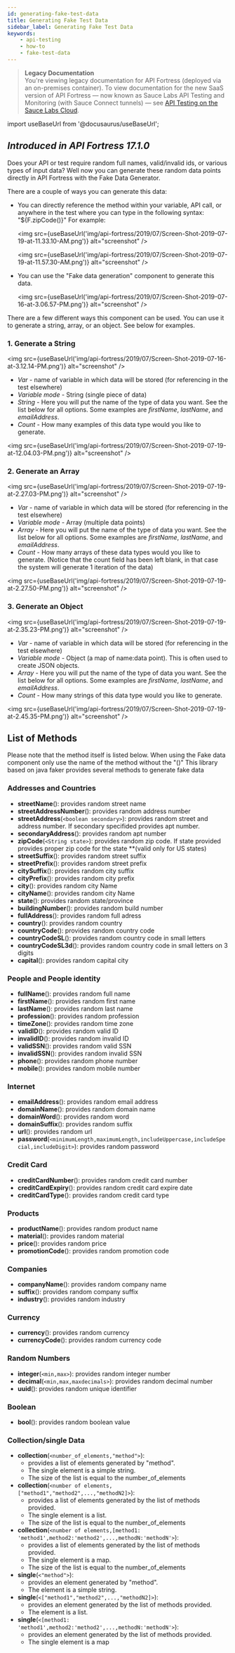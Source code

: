```yaml
---
id: generating-fake-test-data
title: Generating Fake Test Data
sidebar_label: Generating Fake Test Data
keywords:
    - api-testing
    - how-to
    - fake-test-data
---
```


>**Legacy Documentation**<br/>You're viewing legacy documentation for API Fortress (deployed via an on-premises container). To view documentation for the new SaaS version of API Fortress &#8212; now known as Sauce Labs API Testing and Monitoring (with Sauce Connect tunnels) &#8212; see [API Testing on the Sauce Labs Cloud](/api-testing/).

import useBaseUrl from '@docusaurus/useBaseUrl';


## *Introduced in API Fortress 17.1.0*

Does your API or test require random full names, valid/invalid ids, or various types of input data? Well now you can generate these random data points directly in API Fortress with the Fake Data Generator.

There are a couple of ways you can generate this data:

* You can directly reference the method within your variable, API call, or anywhere in the test where you can type in the following syntax: "${F.zipCode()}"
  For example:

  <img src={useBaseUrl('img/api-fortress/2019/07/Screen-Shot-2019-07-19-at-11.33.10-AM.png')} alt="screenshot" />

  <img src={useBaseUrl('img/api-fortress/2019/07/Screen-Shot-2019-07-19-at-11.57.30-AM.png')} alt="screenshot" />

* You can use the "Fake data generation" component to generate this data.

  <img src={useBaseUrl('img/api-fortress/2019/07/Screen-Shot-2019-07-16-at-3.06.57-PM.png')} alt="screenshot" />

There are a few different ways this component can be used. You can use it to generate a string, array, or an object. See below for examples.

### 1. Generate a String

   <img src={useBaseUrl('img/api-fortress/2019/07/Screen-Shot-2019-07-16-at-3.12.14-PM.png')} alt="screenshot" />

   * _Var_ - name of variable in which data will be stored (for referencing in the test elsewhere)
   * _Variable mode_ - String (single piece of data)
   * _String_ - Here you will put the name of the type of data you want. See the list below for all options. Some examples are _firstName_, _lastName_, and _emailAddress_.
   * _Count_ - How many examples of this data type would you like to generate.

   <img src={useBaseUrl('img/api-fortress/2019/07/Screen-Shot-2019-07-19-at-12.04.03-PM.png')} alt="screenshot" />

### 2. Generate an Array

   <img src={useBaseUrl('img/api-fortress/2019/07/Screen-Shot-2019-07-19-at-2.27.03-PM.png')} alt="screenshot" />

   * _Var_ - name of variable in which data will be stored (for referencing in the test elsewhere)
   * _Variable mode_ - Array (multiple data points)
   * _Array_ - Here you will put the name of the type of data you want. See the list below for all options. Some examples are _firstName_, _lastName_, and _emailAddress_.
   * _Count_ - How many arrays of these data types would you like to generate. (Notice that the count field has been left blank, in that case the system will generate 1 iteration of the data)

   <img src={useBaseUrl('img/api-fortress/2019/07/Screen-Shot-2019-07-19-at-2.27.50-PM.png')} alt="screenshot" />

### 3. Generate an Object

   <img src={useBaseUrl('img/api-fortress/2019/07/Screen-Shot-2019-07-19-at-2.35.23-PM.png')} alt="screenshot" />

   * _Var_ - name of variable in which data will be stored (for referencing in the test elsewhere)
   * _Variable mode_ - Object (a map of name:data point). This is often used to create JSON objects.
   * _Array_ - Here you will put the name of the type of data you want. See the list below for all options. Some examples are _firstName_, _lastName_, and _emailAddress_.
   * _Count_ - How many strings of this data type would you like to generate.

   <img src={useBaseUrl('img/api-fortress/2019/07/Screen-Shot-2019-07-19-at-2.45.35-PM.png')} alt="screenshot" />

## List of Methods

Please note that the method itself is listed below. When using the Fake data component only use the name of the method without the "()"
This library based on java faker provides several methods to generate fake data

### Addresses and Countries
  - **streetName**(): provides random street name
  - **streetAddressNumber**(): provides random address number
  - **streetAddress**(`<boolean secondary>`): provides random street and address number. If secondary specifided provides apt number.
  - **secondaryAddress**(): provides random apt number
  - **zipCode**(`<String state>`): provides random zip code. If state provided provides proper zip code for the state **(valid only for US states)
  - **streetSuffix**(): provides random street suffix
  - **streetPrefix**(): provides random street prefix
  - **citySuffix**(): provides random city suffix
  - **cityPrefix**(): provides random city prefix
  - **city**(): provides random city Name
  - **cityName**(): provides random city Name
  - **state**(): provides random state/province
  - **buildingNumber**(): provides random build number
  - **fullAddress**(): provides random full adress
  - **country**(): provides random country
  - **countryCode**(): provides random country code
  - **countryCodeSL**(): provides random country code in small letters
  - **countryCodeSL3d**(): provides random country code in small letters on 3 digits
  - **capital**(): provides random capital city    

### People and People identity
  - **fullName**(): provides random full name
  - **firstName**(): provides random first name
  - **lastName**(): provides random last name
  - **profession**(): provides random profession
  - **timeZone**(): provides random time zone
  - **validID**(): provides random valid ID
  - **invalidID**(): provides random invalid ID
  - **validSSN**(): provides random valid SSN
  - **invalidSSN**(): provides random invalid SSN  
  - **phone**(): provides random phone number
  - **mobile**(): provides random mobile number

### Internet  
  - **emailAddress**(): provides random email address
  - **domainName**(): provides random domain name
  - **domainWord**(): provides random word
  - **domainSuffix**(): provides random suffix
  - **url**(): provides random url
  - **password**(`<minimumLength,maximumLength,includeUppercase,includeSpecial,includeDigit>`): provides random password

### Credit Card  
  - **creditCardNumber**(): provides random credit card number
  - **creditCardExpiry**(): provides random credit card expire date
  - **creditCardType**(): provides random credit card type

### Products  
  - **productName**(): provides random product name
  - **material**(): provides random material
  - **price**(): provides random price
  - **promotionCode**(): provides random promotion code

### Companies
  - **companyName**(): provides random company name
  - **suffix**(): provides random company suffix
  - **industry**(): provides random industry

### Currency
  - **currency**(): provides random currency
  - **currencyCode**(): provides random currency code

### Random Numbers  
  - **integer**(`<min,max>`): provides random integer number
  - **decimal**(`<min,max,maxdecimals>`): provides random decimal number
  - **uuid**(): provides random unique identifier

### Boolean
  - **bool**(): provides random boolean value

### Collection/single Data  
  - **collection**(`<number_of_elements,"method">`):
    - provides a list of elements generated by "method".
    - The single element is a simple string.
    - The size of the list is equal to the number_of_elements
  - **collection**(`<number of elements,["method1","method2",...,"methodN2]>`):
    - provides a list of elements generated by the list of methods provided.
    - The single element is a list.
    - The size of the list is equal to the number_of_elements
  - **collection**(`<number of elements,[method1: 'method1',method2:'method2',...,methodN:'methodN'>`):
    - provides a list of elements generated by the list of methods provided.
    - The single element is a map.
    - The size of the list is equal to the number_of_elements
  - **single**(`<"method">`):
    - provides an element generated by "method".
    - The element is a simple string.
  - **single**(`<["method1","method2",...,"methodN2]>`):
    - provides an element generated by the list of methods provided.
    - The element is a list.
  - **single**(`<[method1: 'method1',method2:'method2',...,methodN:'methodN'>`):
    - provides an element generated by the list of methods provided.
    - The single element is a map
